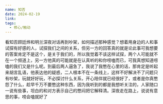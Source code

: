 ```yaml
---
name: 知否
date: 2024-02-19
link: 
tags:
  - 修心/触动
---
```

看知否顾廷烨和明兰深夜对话再到吵架，如何描述那种感觉？想着用身边的人和事试探有好感的人，试探我们之间的关系，但另一方的回答真的就是论此事可我想要的答案肯定不是这个，是关于我们的，所以我觉着不该这样试探，两个人可能就不在一个频道上，另一方他真的可能就是在认真听的和你唠嗑而已，可我真想知道唠嗑的我们又是什么呢。到最后两人逼急了，我说了我憋在心里的话，那肯定是听起来胡言乱语，他表达他的疑惑，二人根本不在一条线上，这样不好解决不了问题只有吵架，玩就好好玩，不必探讨什么关系，开心陪伴就已经很好了，或者是你真憋怨了什么，趁早千万不要憋这种东西，因为我听到的都是我想听关注的，人家随口一说有些事，坦白的和对方表示自己的憋闷把它解释清。深夜走在路上，说说有意思的事，唠会嗑就好了